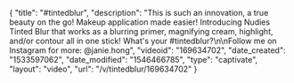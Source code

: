 {
    "title": "#tintedblur",
    "description": "This is such an innovation, a true beauty on the go! Makeup application made easier! Introducing Nudies Tinted Blur that works as a blurring primer, magnifying cream, highlight, and\/or contour all in one stick! What's your #tintedblur?\n\nFollow me on Instagram for more: @janie.hong",
    "videoid": "169634702",
    "date_created": "1533597062",
    "date_modified": "1546466785",
    "type": "captivate",
    "layout": "video",
    "url": "\/v\/tintedblur\/169634702"
}